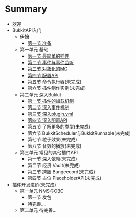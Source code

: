 # Summary

* [欢迎](README.md)
* BukkitAPI入门
  - 伊始
    - [第一节 准备](brm-0-1.md)
  - 第一单元 基础
    - [第一节 最简单的插件](brm-1-1.md)
    - [第二节 事件与事件监听](brm-1-2.md)
    - [第三节 对象化的MC](brm-1-3.md)
    - [第四节 配置API](brm-1-4.md)
	- 第五节 命令执行器(未完成)
	- 第六节 插件制作实例(未完成)
  - 第二单元 深入Bukkit
    - [第一节 插件的加载机制](brm-2-1.md)
    - [第二节 深入事件机制](brm-2-2.md)
    - [第三节 深入plugin.yml](brm-2-3.md)
    - [第四节 深入配置API](brm-2-4.md)
    - 第五节 了解更多的类型(未完成)
    - 第六节 BukkitScheduler与BukkitRunnable(未完成)
    - 第七节 粒子效果(未完成)
    - 第八节 音效的播放(未完成)
  - 第三单元 常见的其他插件API
    - 第一节 深入依赖(未完成)
    - 第二节 经济 Vault(未完成)
    - 第三节 跨服 Bungeecord(未完成)
	- 第四节 占位 PlaceholderAPI(未完成)
* 插件开发进阶(未完成)
  - 第一单元 NMS与OBC
    - 第一节 发包
	- 待完善....
  - 第二单元 待完善...
